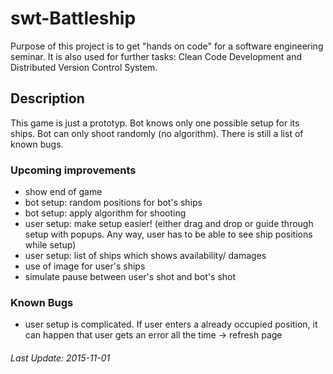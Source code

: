 # swt-Battleship

Purpose of this project is to get "hands on code" for a software engineering seminar. 
It is also used for further tasks: Clean Code Development and Distributed Version Control System.

## Description 
This game is just a prototyp. Bot knows only one possible setup for its ships. Bot can only shoot randomly (no algorithm). 
There is still a list of known bugs. 

### Upcoming improvements
* show end of game
* bot setup: random positions for bot's ships 
* bot setup: apply algorithm for shooting
* user setup: make setup easier! (either drag and drop or guide through setup with popups. Any way, user has to be able to see ship positions while setup)
* user setup: list of ships which shows availability/ damages
* use of image for user's ships
* simulate pause between user's shot and bot's shot 

### Known Bugs
* user setup is complicated. If user enters a already occupied position, it can happen that user gets an error all the time -> refresh page 

###### Last Update: 2015-11-01
